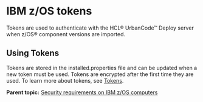#  IBM z/OS tokens

Tokens are used to authenticate with the HCL® UrbanCode™ Deploy server when z/OS® component versions are imported.

## Using Tokens

Tokens are stored in the installed.properties file and can be updated when a new token must be used. Tokens are encrypted after the first time they are used. To learn more about tokens, see [Tokens](security_token.md).

**Parent topic:** [Security requirements on IBM z/OS computers](../../com.udeploy.admin.doc/topics/security_zos.md)

